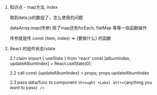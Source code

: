 

1. 知识点 - map方法, index

    取到data.js的数组了，怎么使用的问题

    dataArray.map(传参)
            除了map还有forEach, flatMap 等等一些函数操作

    传参就是传 const (item, index) => {要做什么} 的函数

2. React 的组件状态/state

    2.1 claim 
    import { useState } from 'react'
    const [albumIndex, updateAlbumIndex] = React.useState(0);

    2.2 call
    const {updateAlbumIndex} = props;
    props.updateAlbumIndex

    2.3 pass data/func to component
        `throught <Label attr={`anything you want to pass`} />`


